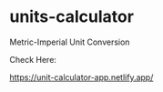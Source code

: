 # units-calculator
Metric-Imperial Unit Conversion

Check Here:

https://unit-calculator-app.netlify.app/
